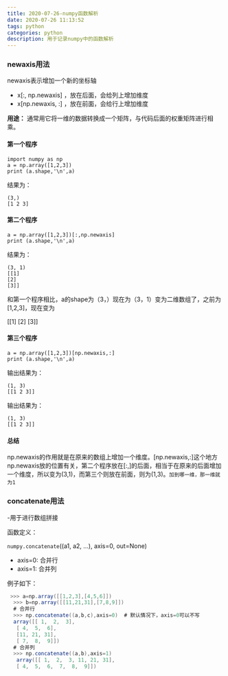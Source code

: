 ```yaml
---
title: 2020-07-26-numpy函数解析
date: 2020-07-26 11:13:52
tags: python
categories: python
description: 用于记录numpy中的函数解析
---
```




### newaxis用法

newaxis表示增加一个新的坐标轴

- x[:, np.newaxis] ，放在后面，会给列上增加维度
- x[np.newaxis, :] ，放在前面，会给行上增加维度

**用途：** 通常用它将一维的数据转换成一个矩阵，与代码后面的权重矩阵进行相乘。



#### 第一个程序

```
import numpy as np
a = np.array([1,2,3])
print (a.shape,'\n',a)
```


结果为：

```
(3,)
[1 2 3]
```



#### 第二个程序

```
a = np.array([1,2,3])[:,np.newaxis]
print (a.shape,'\n',a)
```

结果为：

```
(3, 1)
[[1]
[2]
[3]]

```

和第一个程序相比，a的shape为（3，）现在为（3，1）变为二维数组了，之前为[1,2,3]，现在变为

[[1]
[2]
[3]]



#### 第三个程序

```
a = np.array([1,2,3])[np.newaxis,:]
print (a.shape,'\n',a)
```


输出结果为：

```
(1, 3)
[[1 2 3]]
```



输出结果为：

```
(1, 3)
[[1 2 3]]
```



#### 总结

np.newaxis的作用就是在原来的数组上增加一个维度。[np.newaxis,:]这个地方np.newaxis放的位置有关，第二个程序放在[:,]的后面，相当于在原来的后面增加一个维度，所以变为(3,1)，而第三个则放在前面，则为(1,3)。`加到哪一维，那一维就为1`



### concatenate用法

-用于进行数组拼接

函数定义：

`numpy.concatenate`((a1, a2, ...), axis=0, out=None)

- axis=0: 合并行
- axis=1: 合并列



例子如下：

```csharp
 >>> a=np.array([[1,2,3],[4,5,6]])
  >>> b=np.array([[11,21,31],[7,8,9]])
  # 合并行
  >>> np.concatenate((a,b,c),axis=0)  # 默认情况下，axis=0可以不写
  array([[ 1,  2,  3],
   [ 4,  5,  6],
   [11, 21, 31],
   [ 7,  8,  9]])
  # 合并列
  >>> np.concatenate((a,b),axis=1) 
   array([[ 1,  2,  3, 11, 21, 31],
   [ 4,  5,  6,  7,  8,  9]])
```